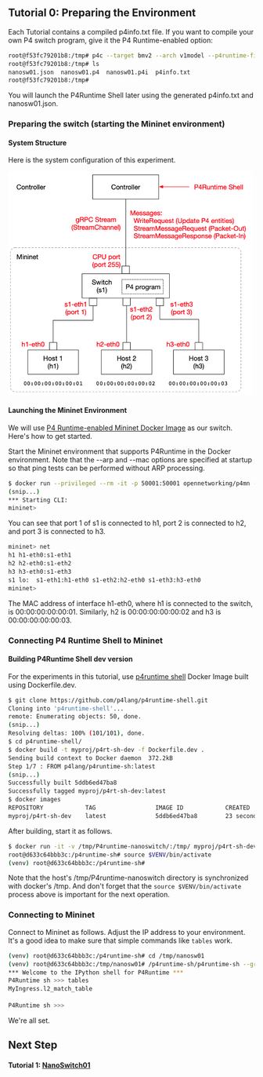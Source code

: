 

## Tutorial 0: Preparing the Environment

Each Tutorial contains a compiled p4info.txt file. If you want to compile your own P4 switch program, give it the P4 Runtime-enabled option:

```bash
root@f53fc79201b8:/tmp# p4c --target bmv2 --arch v1model --p4runtime-files p4info.txt nanosw01.p4 
root@f53fc79201b8:/tmp# ls
nanosw01.json  nanosw01.p4  nanosw01.p4i  p4info.txt
root@f53fc79201b8:/tmp# 
```

You will launch the P4Runtime Shell later using the generated p4info.txt and nanosw01.json.

### Preparing the switch (starting the Mininet environment)

#### System Structure

Here is the system configuration of this experiment.

<img src="system.png" alt="attach:(system structure)" title="System Structure" width="500">

#### Launching the Mininet Environment

We will use [P4 Runtime-enabled Mininet Docker Image](https://hub.docker.com/r/opennetworking/p4mn) as our switch. Here's how to get started.

Start the Mininet environment that supports P4Runtime in the Docker environment. Note that the --arp and --mac options are specified at startup so that ping tests can be performed without ARP processing.

```bash
$ docker run --privileged --rm -it -p 50001:50001 opennetworking/p4mn --arp --topo single,3 --mac
(snip...)
*** Starting CLI:
mininet> 
```
You can see that port 1 of s1 is connected to h1, port 2 is connected to h2, and port 3 is connected to h3.

```bash
mininet> net
h1 h1-eth0:s1-eth1
h2 h2-eth0:s1-eth2
h3 h3-eth0:s1-eth3
s1 lo:  s1-eth1:h1-eth0 s1-eth2:h2-eth0 s1-eth3:h3-eth0
mininet> 
```
The MAC address of interface h1-eth0, where h1 is connected to the switch, is 00:00:00:00:00:01. Similarly, h2 is 00:00:00:00:00:02 and h3 is 00:00:00:00:00:03.

### Connecting P4 Runtime Shell to Mininet

#### Building P4Runtime Shell dev version

For the experiments in this tutorial, use [p4runtime shell](https://github.com/p4lang/p4runtime-shell) Docker Image built using Dockerfile.dev.

```bash
$ git clone https://github.com/p4lang/p4runtime-shell.git
Cloning into 'p4runtime-shell'...
remote: Enumerating objects: 50, done.
(snip...)
Resolving deltas: 100% (101/101), done.
$ cd p4runtime-shell/
$ docker build -t myproj/p4rt-sh-dev -f Dockerfile.dev .
Sending build context to Docker daemon  372.2kB
Step 1/7 : FROM p4lang/p4runtime-sh:latest
(snip...)
Successfully built 5ddb6ed47ba8
Successfully tagged myproj/p4rt-sh-dev:latest
$ docker images
REPOSITORY            TAG                 IMAGE ID            CREATED             SIZE
myproj/p4rt-sh-dev    latest              5ddb6ed47ba8        23 seconds ago      285MB
```
After building, start it as follows.
```bash
$ docker run -it -v /tmp/P4runtime-nanoswitch/:/tmp/ myproj/p4rt-sh-dev /bin/bash
root@d633c64bbb3c:/p4runtime-sh# source $VENV/bin/activate
(venv) root@d633c64bbb3c:/p4runtime-sh# 
```
Note that the host's /tmp/P4runtime-nanoswitch directory is synchronized with docker's /tmp. And don't forget that the ```source $VENV/bin/activate``` process above is important for the next operation.

### Connecting to Mininet

Connect to Mininet as follows. Adjust the IP address to your environment. It's a good idea to make sure that simple commands like ```tables``` work.

```bash
(venv) root@d633c64bbb3c:/p4runtime-sh# cd /tmp/nanosw01
(venv) root@d633c64bbb3c:/tmp/nanosw01# /p4runtime-sh/p4runtime-sh --grpc-addr 192.168.XX.XX:50001 --device-id 1 --election-id 0,1 --config p4info.txt,nanosw01.json
*** Welcome to the IPython shell for P4Runtime ***
P4Runtime sh >>> tables
MyIngress.l2_match_table

P4Runtime sh >>> 
```

We're all set.



## Next Step

#### Tutorial 1: [NanoSwitch01](t1_nanosw01.md)

